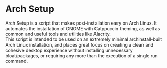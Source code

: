 # Arch Setup
Arch Setup is a script that makes post-installation easy on Arch Linux.  It automates the installation of GNOME with Catppuccin theming, as well as common and useful tools and utilities like Alacrity.  
This script is intended to be used on an extremely minimal archinstall-built Arch Linux installation, and places great focus on creating a clean and cohesive desktop experience without installing unnecessary bloat/packages, or requiring any more than the execution of a single run command.
